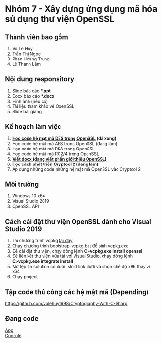 # Nhóm 7 - Xây dựng ứng dụng mã hóa sử dụng thư viện OpenSSL
## Thành viên bao gồm
1. Võ Lê Huy
2. Trần Thị Ngọc
3. Phan Hoàng Trung
4. Lê Thanh Lâm
## Nội dung responsitory
1. Slide báo cáo __*.ppt__
2. Docx báo cáo __*.docx__
3. Hình ảnh (nếu có)
4. Tài liệu tham khảo về OpenSSL
5. Slide bài giảng
## Kế hoạch làm việc
1. __[Học code hệ mật mã DES trong OpenSSL](https://github.com/volehuy1998/Native-Des-Lib) (đã xong)__
2. Học code hệ mật mã AES trong OpenSSL (đang làm)
3. Học code hệ mật mã RSA trong OpenSSL
4. Học code hệ mật mã RC2/4 trong OpenSSL
5. [**Viết docx (đang viết phần giới thiệu OpenSSL)**](https://github.com/volehuy1998/Nhom-7/tree/master/B%C3%A1o%20c%C3%A1o)
6. __Học cách [phát triển Cryptool 2](https://www.youtube.com/playlist?list=PLMuvAbyIl0PTTfPE2VhJ9PZ6qlOG0MMaX) (đang làm)__
7. Áp dụng những code những hệ mật mã OpenSSL vào Cryptool 2
## Môi trường
1. Windows 10 x64
1. Visual Studio 2019
2. OpenSSL API
## Cách cài đặt thư viện OpenSSL dành cho Visual Studio 2019
1. Tải chương trình vcpkg [tại đây](https://github.com/Microsoft/vcpkg)
2. Chạy chương trình bootstrap-vcpkg.bat để sinh vcpkg.exe
3. Để cài đặt thư viện, chạy dòng lệnh __C>vcpkg.exe install openssl__
4. Để liên kết thư viện vừa tải với Visual Studio, chạy dòng lệnh __C>vcpkg.exe integrate install__
5. Mở tệp tin solution có đuôi .sln ở link dưới và chọn chế độ x86 thay vì x64
6. Chạy project
## Tập code thủ công các hệ mật mã (Depending) </br>
https://github.com/volehuy1998/Cryptography-With-C-Sharp
## Đang code
[App](https://github.com/volehuy1998/CryptoApp) </br>
[Console](https://github.com/volehuy1998/Crypto-Manage-Service)

